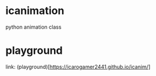 # icanimation
python animation class

# playground
link: (playground)[https://icarogamer2441.github.io/icanim/]
